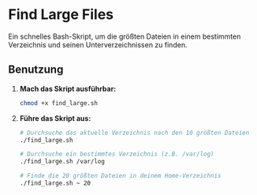 # Find Large Files

Ein schnelles Bash-Skript, um die größten Dateien in einem bestimmten Verzeichnis und seinen Unterverzeichnissen zu finden.

## Benutzung

1.  **Mach das Skript ausführbar:**
    ```bash
    chmod +x find_large.sh
    ```

2.  **Führe das Skript aus:**
    ```bash
    # Durchsuche das aktuelle Verzeichnis nach den 10 größten Dateien
    ./find_large.sh

    # Durchsuche ein bestimmtes Verzeichnis (z.B. /var/log)
    ./find_large.sh /var/log

    # Finde die 20 größten Dateien in deinem Home-Verzeichnis
    ./find_large.sh ~ 20
    ```